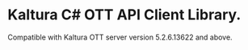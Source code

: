 # Kaltura C# OTT API Client Library.
Compatible with Kaltura OTT server version 5.2.6.13622 and above.
